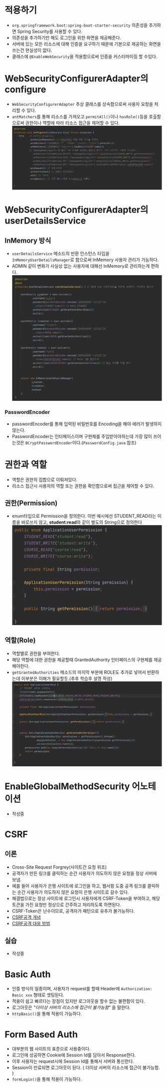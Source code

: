 # 적용하기
- `org.springframework.boot:spring-boot-starter-security` 의존성을 추가하면 Spring Security를 사용할 수 있다. 
- 의존성을 추가하기만 해도 로그인을 위한 화면을 제공해준다.
- 서버에 있는 모든 리소스에 대해 인증을 요구하기 때문에 기본으로 제공하는 화면을 쓰는건 현실성이 없다.
- 클래스에 `@EnableWebSecurity`을 적용함으로써 인증을 커스터마이징 할 수있다.

# WebSecurityConfigurerAdapter의 configure
- `WebSecurityConfigurerAdapter` 추상 클래스를 상속함으로써 사용자 요청을 처리할 수 있다.
- `antMatchers`를 통해 리소스를 가져오고 `permitAll()`이나 `hasRole()`등을 호출함으로써 권한이나 역할에 따라 리소스 접근을 제어할 수 있다.
![images/antMatchers1.PNG](images/antMatchers1.PNG)


# WebSecurityConfigurerAdapter의 userDetailsService
## InMemory 방식
- `userDetailsService` 메소드의 반환 인스턴스 타입을 `InMemoryUserDetailsManager`로 함으로써 InMemory 사용자 관리가 가능하다.
- ADMIN 같이 변화가 사실상 없는 사용자에 대해선 InMemory로 관리하는게 편하다.
![images/user-InMemory.PNG](images/user-InMemory.PNG)
### PasswordEncoder
- passwordEncoder를 통해 입력된 비밀번호를 Encoding을 해야 에러가 발생하지 않는다.
- PasswordEncoder는 인터페이스이며 구현체를 주입받아야하는데 가장 많이 쓰이는것은 `BCryptPasswordEncoder`이다.(`PasswordConfig.java` 참조)

# 권한과 역할
- 역할은 권한의 집합으로 이뤄져있다.
- 리소스 접근시 사용자의 역할 또는 권한을 확인함으로써 접근을 제어할 수 있다.
## 권한(Permission)
- enum타입으로 Permission을 정의한다. 이번 예시에선 STUDENT_READ라는 이름을 바로쓰지 않고, **student:read**와 같이 별도의 String으로 정의한다    
![images/Permission정의.PNG](images/Permission정의.PNG)

## 역할(Role)
- 역할별로 권한을 부여한다.
- 해당 역할에 대한 권한을 제공할때 GrantedAuthority 인터페이스의 구현체를 제공해야한다.
- `getGrantedAuthorities` 메소드의 마지막 부분에 ROLE도 추가로 넣어서 반환하는데 이부분은 이해가 필요할듯.(추후 학습후 설명 작성)
![images/Role정의.PNG](images/Role정의.PNG)

# EnableGlobalMethodSecurity 어노테이션
- 작성중

# CSRF
## 이론
- Cross-Site Request Forgrey(사이트간 요청 위조)   
- 공격자가 만든 링크를 클릭하는 순간 사용자가 의도하지 않은 요청을 정상 서버에 보냄.
- 예를 들어 사용자가 은행 사이트에 로그인을 하고, 웹서핑 도중 공격 링크를 클릭하는 순간 사용자가 의도하지 않은 요청이 은행 사이트로 갈수 있다. 
- 해결법으로는 정상 사이트에 로그인시 사용자에게 CSRF-Token을 부여하고, 해당 토큰을 가진 요청만 정상으로 간주하고 처리하도록 하면된다.
- CSRF-Token은 난수이므로, 공격자가 패턴으로 유추가 불가능하다.
- [CSRF공격 개념](https://www.osti.gov/servlets/purl/1639993)
- [CSRF공격 대응 방법](https://stackhoarder.com/2019/08/19/laravel-%EA%B8%B0%EB%B3%B8-10-csrf-protection/)

## 실습
- 작성중  

# Basic Auth
- 인증 방식의 일종이며, 사용자가 request를 할때 Header에 `Authorization: Basic xxx` 형태로 셋팅된다.
- 적용이 쉽고 빠르다는 장점이 있지만 로그아웃을 할수 없는 불편함이 있다.
- 로그아웃은 _"더이상 서버의 리소스에 접근이 불가능함"_ 을 말한다.
- `httpBasic()`을 통해 적용이 가능하다.

# Form Based Auth
- 대부분의 웹 사이트의 표준으로 사용중이다.
- 로그인에 성공하면 Cookie에 Session Id를 담아서 Response한다.
- 이후 사용자는 request시에 Session Id를 통해서 서버와 통신한다.
- Session이 만료되면 로그아웃이 된다. ( 더이상 서버의 리소스에 접근이 불가능함. )
- `formLogin()`을 통해 적용이 가능하다.
